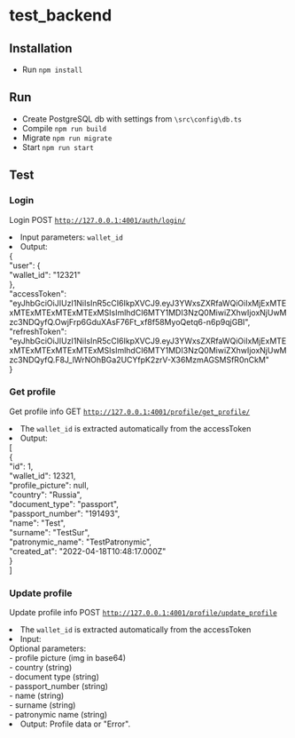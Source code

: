 # test_backend
## Installation

<ul dir="auto">
<li>Run <code>npm install</code></li>
</ul>

## Run
<ul dir="auto">
<li>Create PostgreSQL db with settings from <code>\src\config\db.ts</code></li>
<li>Compile <code>npm run build</code></li>
<li>Migrate <code>npm run migrate</code></li>
<li>Start <code>npm run start</code></li>
</ul>


## Test

### Login
Login POST <code>http://127.0.0.1:4001/auth/login/</code>
<li>Input parameters: <code>wallet_id</code> </li>
<li>Output:<br />
  {<br />
    "user": {<br />
        "wallet_id": "12321"<br />
    },<br />
    "accessToken": "eyJhbGciOiJIUzI1NiIsInR5cCI6IkpXVCJ9.eyJ3YWxsZXRfaWQiOiIxMjExMTExMTExMTExMTExMTExMSIsImlhdCI6MTY1MDI3NzQ0MiwiZXhwIjoxNjUwMzc3NDQyfQ.OwjFrp6GduXAsF76Ft_xf8f58MyoQetq6-n6p9qjGBI",<br />
    "refreshToken": "eyJhbGciOiJIUzI1NiIsInR5cCI6IkpXVCJ9.eyJ3YWxsZXRfaWQiOiIxMjExMTExMTExMTExMTExMTExMSIsImlhdCI6MTY1MDI3NzQ0MiwiZXhwIjoxNjUwMzc3NDQyfQ.F8J_lWrNOhBGa2UCYfpK2zrV-X36MzmAGSMSfR0nCkM"<br />
}<br />
  
  
### Get profile
Get profile info GET <code>http://127.0.0.1:4001/profile/get_profile/</code>
<li>The <code>wallet_id</code> is extracted automatically from the accessToken</li>
<li>Output:<br />
[<br />
    {<br />
        "id": 1,<br />
        "wallet_id": 12321,<br />
        "profile_picture": null,<br />
        "country": "Russia",<br />
        "document_type": "passport",<br />
        "passport_number": "191493",<br />
        "name": "Test",<br />
        "surname": "TestSur",<br />
        "patronymic_name": "TestPatronymic",<br />
        "created_at": "2022-04-18T10:48:17.000Z"<br />
    }<br />
]<br />
  
  
  
 ### Update profile
Update profile info POST <code>http://127.0.0.1:4001/profile/update_profile</code>
<li>The <code>wallet_id</code> is extracted automatically from the accessToken</li>
<li>Input:<br />
Optional parameters:<br />
- profile picture (img in base64)<br />
- country (string)<br />
- document type (string)<br />
- passport_number (string)<br />
- name (string)<br />
- surname (string)<br />
- patronymic name (string)<br />
  
<li>Output: Profile data or "Error".
  
  
</ul>


